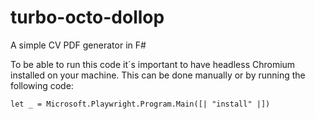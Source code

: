 # turbo-octo-dollop

A simple CV PDF generator in F#

To be able to run this code it´s important to have headless Chromium installed on your machine.
This can be done manually or by running the following code:

``` F#
let _ = Microsoft.Playwright.Program.Main([| "install" |])
```